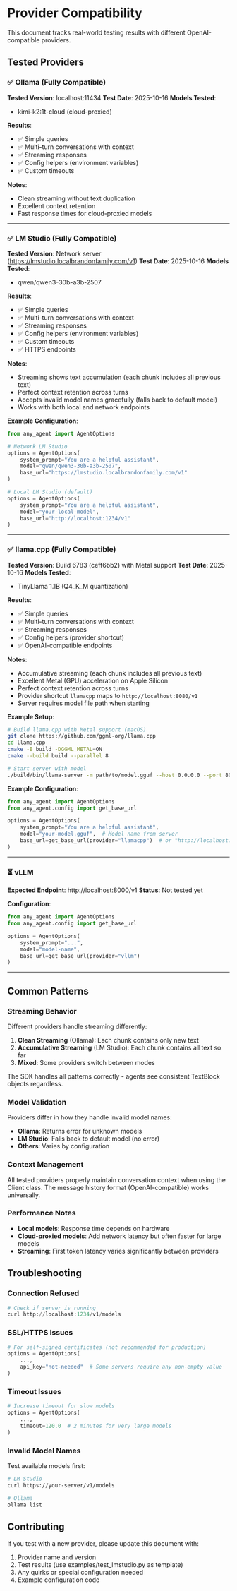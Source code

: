 # Provider Compatibility

This document tracks real-world testing results with different OpenAI-compatible providers.

## Tested Providers

### ✅ Ollama (Fully Compatible)

**Tested Version**: localhost:11434
**Test Date**: 2025-10-16
**Models Tested**:
- kimi-k2:1t-cloud (cloud-proxied)

**Results**:
- ✅ Simple queries
- ✅ Multi-turn conversations with context
- ✅ Streaming responses
- ✅ Config helpers (environment variables)
- ✅ Custom timeouts

**Notes**:
- Clean streaming without text duplication
- Excellent context retention
- Fast response times for cloud-proxied models

---

### ✅ LM Studio (Fully Compatible)

**Tested Version**: Network server (https://lmstudio.localbrandonfamily.com/v1)
**Test Date**: 2025-10-16
**Models Tested**:
- qwen/qwen3-30b-a3b-2507

**Results**:
- ✅ Simple queries
- ✅ Multi-turn conversations with context
- ✅ Streaming responses
- ✅ Config helpers (environment variables)
- ✅ Custom timeouts
- ✅ HTTPS endpoints

**Notes**:
- Streaming shows text accumulation (each chunk includes all previous text)
- Perfect context retention across turns
- Accepts invalid model names gracefully (falls back to default model)
- Works with both local and network endpoints

**Example Configuration**:
```python
from any_agent import AgentOptions

# Network LM Studio
options = AgentOptions(
    system_prompt="You are a helpful assistant",
    model="qwen/qwen3-30b-a3b-2507",
    base_url="https://lmstudio.localbrandonfamily.com/v1"
)

# Local LM Studio (default)
options = AgentOptions(
    system_prompt="You are a helpful assistant",
    model="your-local-model",
    base_url="http://localhost:1234/v1"
)
```

---

### ✅ llama.cpp (Fully Compatible)

**Tested Version**: Build 6783 (ceff6bb2) with Metal support
**Test Date**: 2025-10-16
**Models Tested**:
- TinyLlama 1.1B (Q4_K_M quantization)

**Results**:
- ✅ Simple queries
- ✅ Multi-turn conversations with context
- ✅ Streaming responses
- ✅ Config helpers (provider shortcut)
- ✅ OpenAI-compatible endpoints

**Notes**:
- Accumulative streaming (each chunk includes all previous text)
- Excellent Metal (GPU) acceleration on Apple Silicon
- Perfect context retention across turns
- Provider shortcut `llamacpp` maps to `http://localhost:8080/v1`
- Server requires model file path when starting

**Example Setup**:
```bash
# Build llama.cpp with Metal support (macOS)
git clone https://github.com/ggml-org/llama.cpp
cd llama.cpp
cmake -B build -DGGML_METAL=ON
cmake --build build --parallel 8

# Start server with model
./build/bin/llama-server -m path/to/model.gguf --host 0.0.0.0 --port 8080
```

**Example Configuration**:
```python
from any_agent import AgentOptions
from any_agent.config import get_base_url

options = AgentOptions(
    system_prompt="You are a helpful assistant",
    model="your-model.gguf",  # Model name from server
    base_url=get_base_url(provider="llamacpp")  # or "http://localhost:8080/v1"
)
```

---

### ⏳ vLLM

**Expected Endpoint**: http://localhost:8000/v1
**Status**: Not tested yet

**Configuration**:
```python
from any_agent import AgentOptions
from any_agent.config import get_base_url

options = AgentOptions(
    system_prompt="...",
    model="model-name",
    base_url=get_base_url(provider="vllm")
)
```

---

## Common Patterns

### Streaming Behavior

Different providers handle streaming differently:

1. **Clean Streaming** (Ollama): Each chunk contains only new text
2. **Accumulative Streaming** (LM Studio): Each chunk contains all text so far
3. **Mixed**: Some providers switch between modes

The SDK handles all patterns correctly - agents see consistent TextBlock objects regardless.

### Model Validation

Providers differ in how they handle invalid model names:

- **Ollama**: Returns error for unknown models
- **LM Studio**: Falls back to default model (no error)
- **Others**: Varies by configuration

### Context Management

All tested providers properly maintain conversation context when using the Client class. The message history format (OpenAI-compatible) works universally.

### Performance Notes

- **Local models**: Response time depends on hardware
- **Cloud-proxied models**: Add network latency but often faster for large models
- **Streaming**: First token latency varies significantly between providers

## Troubleshooting

### Connection Refused

```python
# Check if server is running
curl http://localhost:1234/v1/models
```

### SSL/HTTPS Issues

```python
# For self-signed certificates (not recommended for production)
options = AgentOptions(
    ...,
    api_key="not-needed"  # Some servers require any non-empty value
)
```

### Timeout Issues

```python
# Increase timeout for slow models
options = AgentOptions(
    ...,
    timeout=120.0  # 2 minutes for very large models
)
```

### Invalid Model Names

Test available models first:
```bash
# LM Studio
curl https://your-server/v1/models

# Ollama
ollama list
```

## Contributing

If you test with a new provider, please update this document with:
1. Provider name and version
2. Test results (use examples/test_lmstudio.py as template)
3. Any quirks or special configuration needed
4. Example configuration code